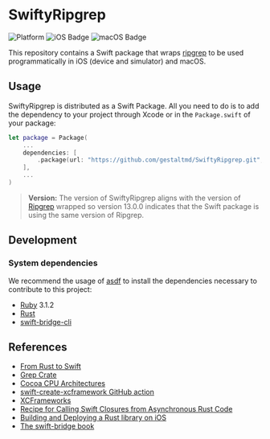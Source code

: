 # SwiftyRipgrep

![Platform](https://img.shields.io/badge/Platform-iOS%20%7C%20macOS-lightgrey)
![iOS Badge](https://img.shields.io/badge/iOS-13-green)
![macOS Badge](https://img.shields.io/badge/macOS-11-green)

This repository contains a Swift package that wraps [ripgrep](https://github.com/BurntSushi/ripgrep) to be used programmatically in iOS (device and simulator) and macOS.

## Usage

SwiftyRipgrep is distributed as a Swift Package. All you need to do is to add the dependency to your project through Xcode or in the `Package.swift` of your package:

```swift
let package = Package(
    ...
    dependencies: [
        .package(url: "https://github.com/gestaltmd/SwiftyRipgrep.git", from: "13.0.0")
    ],
    ...
)
```

> **Version:** The version of SwiftyRipgrep aligns with the version of [Ripgrep](https://github.com/BurntSushi/ripgrep) wrapped so version 13.0.0 indicates that the Swift package is using the same version of Ripgrep.

## Development

### System dependencies

We recommend the usage of [asdf](https://asdf-vm.com/) to install the dependencies necessary to contribute to this project:

- [Ruby](https://www.ruby-lang.org/en/) 3.1.2
- [Rust](https://rust.sh/)
- [swift-bridge-cli](https://github.com/chinedufn/swift-bridge)

## References

- [From Rust to Swift](https://betterprogramming.pub/from-rust-to-swift-df9bde59b7cd)
- [Grep Crate](https://github.com/BurntSushi/ripgrep/tree/master/crates/grep)
- [Cocoa CPU Architectures](https://docs.elementscompiler.com/Platforms/Cocoa/CpuArchitectures/)
- [swift-create-xcframework GitHub action](https://github.com/marketplace/actions/swift-create-xcframework)
- [XCFrameworks](https://kean.blog/post/xcframeworks-caveats)
- [Recipe for Calling Swift Closures from Asynchronous Rust Code](https://www.nickwilcox.com/blog/recipe_swift_rust_callback/)
- [Building and Deploying a Rust library on iOS](https://mozilla.github.io/firefox-browser-architecture/experiments/2017-09-06-rust-on-ios.html)
- [The swift-bridge book](https://chinedufn.github.io/swift-bridge/)

